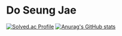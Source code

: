 # Do Seung Jae
[![Solved.ac Profile](http://mazassumnida.wtf/api/v2/generate_badge?boj=gb4250)](https://solved.ac/gb4250/)
[![Anurag's GitHub stats](https://github-readme-stats.vercel.app/api?username=DoSeungJae)](https://github.com/anuraghazra/github-readme-stats)
<!--
**DoSeungJae/DoSeungJae** is a ✨ _special_ ✨ repository because its `README.md` (this file) appears on your GitHub profile.

Here are some ideas to get you started:

- 🔭 I’m currently working on ...
- 🌱 I’m currently learning ...
- 👯 I’m looking to collaborate on ...
- 🤔 I’m looking for help with ...
- 💬 Ask me about ...
- 📫 How to reach me: ...
- 😄 Pronouns: ...
- ⚡ Fun fact: ...
-->
